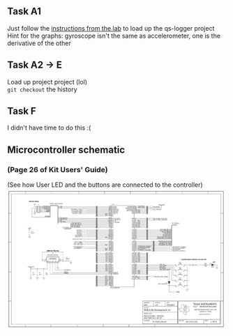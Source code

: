 ## Task A1
Just follow the [instructions from the lab](./ItES-lab1.pdf) to load up the qs-logger project  
Hint for the graphs: gyroscope isn't the same as accelerometer, one is the derivative of the other

## Task A2 -> E
Load up project project (lol)  
`git checkout` the history

## Task F
I didn't have time to do this :(

## Microcontroller schematic
### (Page 26 of Kit Users' Guide)
(See how User LED and the buttons are connected to the controller)  
![Microcontroller Schematic](../Page26-DevelopmentKit_tm4c123g_users_guide-1.png)

